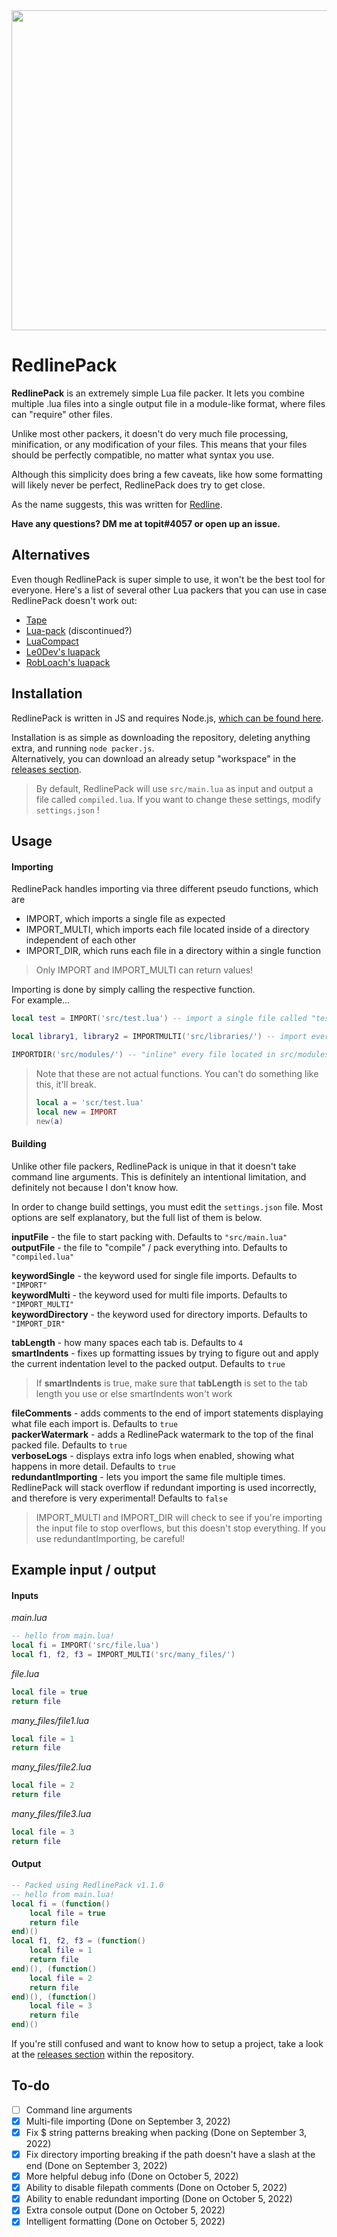 <div align="center">
	<img src="https://github.com/topitbopit/RedlinePack/raw/main/logo.png" width="512"></img>
</div>  

# RedlinePack
**RedlinePack** is an extremely simple Lua file packer. It lets you combine multiple .lua files into a single output file in a module-like format, where files can "require" other files.  

Unlike most other packers, it doesn't do very much file processing, minification, or any modification of your files. This means that your files should be perfectly compatible, no matter what syntax you use.  

Although this simplicity does bring a few caveats, like how some formatting will likely never be perfect, RedlinePack does try to get close.  

As the name suggests, this was written for [Redline](https://github.com/topitbopit/Redline).  

**Have any questions? DM me  at topit#4057 or open up an issue.**  
## Alternatives
Even though RedlinePack is super simple to use, it won't be the best tool for everyone. Here's a list of several other Lua packers that you can use in case RedlinePack doesn't work out:  

 - [Tape](https://github.com/Belkworks/tape)  
 - [Lua-pack](https://github.com/Bork0038/lua-pack) (discontinued?)  
 -  [LuaCompact](https://github.com/Parritz/LuaCompact)  
 - [Le0Dev's luapack](https://github.com/Le0Developer/luapack)  
 - [RobLoach's luapack](https://github.com/RobLoach/luapack)  

## Installation
RedlinePack is written in JS and requires Node.js, [which can be found here](https://nodejs.org/en/download/).  

Installation is as simple as downloading the repository, deleting anything extra, and running `node packer.js`.  
Alternatively, you can download an already setup "workspace" in the [releases section](https://github.com/topitbopit/RedlinePack/releases).  


> By default, RedlinePack will use `src/main.lua` as input and output a file called `compiled.lua`. If you want to change these settings, modify `settings.json` !  

## Usage  

#### Importing
RedlinePack handles importing via three different pseudo functions, which are  
- IMPORT, which imports a single file as expected  
- IMPORT_MULTI, which imports each file located inside of a directory independent of each other  
- IMPORT_DIR, which runs each file in a directory within a single function  

> Only IMPORT and IMPORT_MULTI can return values!  

Importing is done by simply calling the respective function.  
For example...  
```lua
local test = IMPORT('src/test.lua') -- import a single file called "test.lua"

local library1, library2 = IMPORTMULTI('src/libraries/') -- import every file located in src/libraries/

IMPORTDIR('src/modules/') -- "inline" every file located in src/modules/
```
> Note that these are not actual functions. You can't do something like this, it'll break.
> ```lua
> local a = 'scr/test.lua'
> local new = IMPORT
> new(a)
> ```

#### Building
Unlike other file packers, RedlinePack is unique in that it doesn't take command line arguments. This is definitely an intentional limitation, and definitely not because I don't know how.  

In order to change build settings, you must edit the `settings.json` file. Most options are self explanatory, but the full list of them is below.  

**inputFile** - the file to start packing with. Defaults to `"src/main.lua"`  
**outputFile** - the file to "compile" / pack everything into. Defaults to `"compiled.lua"`  

**keywordSingle** - the keyword used for single file imports. Defaults to `"IMPORT"`  
**keywordMulti** - the keyword used for multi file imports. Defaults to `"IMPORT_MULTI"`  
**keywordDirectory** - the keyword used for directory imports. Defaults to `"IMPORT_DIR"`  

**tabLength** - how many spaces each tab is. Defaults to `4`  
**smartIndents** - fixes up formatting issues by trying to figure out and apply the current indentation level to the packed output. Defaults to `true`  
> If **smartIndents** is true, make sure that **tabLength** is set to the tab length you use or else smartIndents won't work  

**fileComments** - adds comments to the end of import statements displaying what file each import is. Defaults to `true`  
**packerWatermark** - adds a RedlinePack watermark to the top of the final packed file. Defaults to `true`  
**verboseLogs** - displays extra info logs when enabled, showing what happens in more detail. Defaults to `true`  
**redundantImporting** - lets you import the same file multiple times. RedlinePack will stack overflow if redundant importing is used incorrectly, and therefore is very experimental! Defaults to `false`  
> IMPORT_MULTI and IMPORT_DIR will check to see if you're importing the input file to stop overflows, but this doesn't stop everything. If you use redundantImporting, be careful! 

## Example input / output  
#### Inputs  
*main.lua*  
```lua
-- hello from main.lua!
local fi = IMPORT('src/file.lua')
local f1, f2, f3 = IMPORT_MULTI('src/many_files/')
```  
*file.lua*  
```lua
local file = true
return file
```
*many_files/file1.lua*  
```lua
local file = 1
return file
```
*many_files/file2.lua*  
```lua
local file = 2
return file
```
*many_files/file3.lua*  
```lua
local file = 3
return file
```
#### Output     
```lua
-- Packed using RedlinePack v1.1.0
-- hello from main.lua!
local fi = (function() 
    local file = true
    return file
end)()
local f1, f2, f3 = (function() 
    local file = 1
    return file
end)(), (function() 
    local file = 2
    return file
end)(), (function() 
    local file = 3
    return file
end)()
```
If you're still confused and want to know how to setup a project, take a look at the [releases section](https://github.com/topitbopit/RedlinePack/releases) within the repository.  

## To-do  
 - [ ] Command line arguments  
 - [x] Multi-file importing (Done on September 3, 2022)  
 - [x] Fix $ string patterns breaking when packing (Done on September 3, 2022)  
 - [x] Fix directory importing breaking if the path doesn't have a slash at the end (Done on September 3, 2022)  
 - [x] More helpful debug info (Done on October 5, 2022)  
 - [x] Ability to disable filepath comments (Done on October 5, 2022)  
 - [x] Ability to enable redundant importing (Done on October 5, 2022)  
 - [x] Extra console output (Done on October 5, 2022)
 - [x] Intelligent formatting (Done on October 5, 2022)
